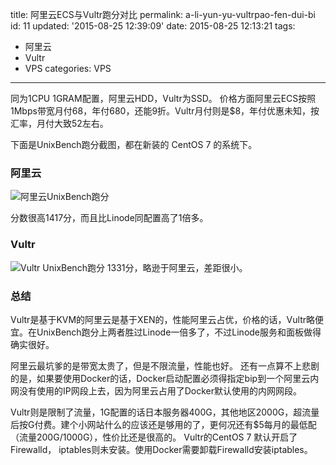 title: 阿里云ECS与Vultr跑分对比
permalink: a-li-yun-yu-vultrpao-fen-dui-bi
id: 11
updated: '2015-08-25 12:39:09'
date: 2015-08-25 12:13:21
tags:
- 阿里云
- Vultr
- VPS
categories: VPS
---

同为1CPU 1GRAM配置，阿里云HDD，Vultr为SSD。
价格方面阿里云ECS按照1Mbps带宽月付68，年付680，还能9折。Vultr月付则是$8，年付优惠未知，按汇率，月付大致52左右。

下面是UnixBench跑分截图，都在新装的 CentOS 7 的系统下。
### 阿里云
![阿里云UnixBench跑分](http://7xkv17.com1.z0.glb.clouddn.com/ghost/0/2d/5cbb727cfdc89c90dadec8195dcc7.jpg)

分数很高1417分，而且比Linode同配置高了1倍多。

### Vultr
![Vultr UnixBench跑分](http://7xkv17.com1.z0.glb.clouddn.com/ghost/4/2d/b44a7e366f433e7a76eafd454597b.jpg)
1331分，略逊于阿里云，差距很小。

### 总结
Vultr是基于KVM的阿里云是基于XEN的，性能阿里云占优，价格的话，Vultr略便宜。在UnixBench跑分上两者胜过Linode一倍多了，不过Linode服务和面板做得确实很好。

阿里云最坑爹的是带宽太贵了，但是不限流量，性能也好。
还有一点算不上悲剧的是，如果要使用Docker的话，Docker启动配置必须得指定bip到一个阿里云内网没有使用的IP网段上去，因为阿里云占用了Docker默认使用的内网网段。

Vultr则是限制了流量，1G配置的话日本服务器400G，其他地区2000G，超流量后按G付费。建个小网站什么的应该还是够用的了，更何况还有$5每月的最低配（流量200G/1000G），性价比还是很高的。
Vultr的CentOS 7 默认开启了 Firewalld， iptables则未安装。使用Docker需要卸载Firewalld安装iptables。